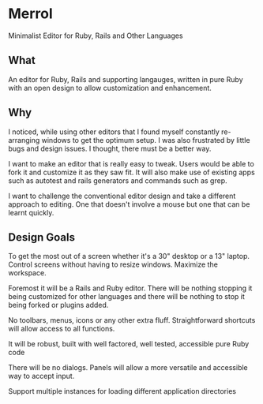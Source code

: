 Merrol
======
Minimalist Editor for Ruby, Rails and Other Languages

What
----------------------------------
An editor for Ruby, Rails and supporting langauges, written in pure Ruby with an open design to allow customization and enhancement.

Why
----------------------------------
I noticed, while using other editors that I found myself constantly re-arranging windows to get the optimum setup. I was also frustrated by little bugs and design issues. I thought, there must be a better way.

I want to make an editor that is really easy to tweak. Users would be able to fork it and customize it as they saw fit. It will also make use of existing apps such as autotest and rails generators and commands such as grep.

I want to challenge the conventional editor design and take a different approach to editing. One that doesn't involve a mouse but one that can be learnt quickly.

Design Goals
----------------------------------
To get the most out of a screen whether it's a 30" desktop or a 13" laptop. Control screens without having to resize windows. Maximize the workspace.

Foremost it will be a Rails and Ruby editor. There will be nothing stopping it being customized for other languages and there will be nothing to stop it being forked or plugins added.

No toolbars, menus, icons or any other extra fluff. Straightforward shortcuts will allow access to all functions.

It will be robust, built with well factored, well tested, accessible pure Ruby code

There will be no dialogs. Panels will allow a more versatile and accessible way to accept input.

Support multiple instances for loading different application directories

